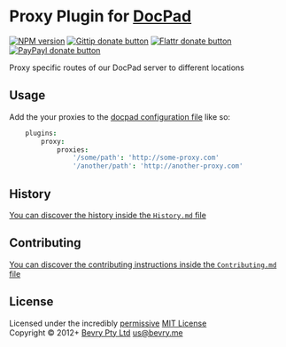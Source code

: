 # Proxy Plugin for [DocPad](http://docpad.org)

[![NPM version](https://badge.fury.io/js/docpad-plugin-proxy.png)](https://npmjs.org/package/docpad-plugin-proxy "View this project on NPM")
[![Gittip donate button](http://badgr.co/gittip/docpad.png)](https://www.gittip.com/docpad/ "Donate weekly to this project using Gittip")
[![Flattr donate button](https://raw.github.com/balupton/flattr-buttons/master/badge-89x18.gif)](http://flattr.com/thing/344188/balupton-on-Flattr "Donate monthly to this project using Flattr")
[![PayPayl donate button](https://www.paypalobjects.com/en_AU/i/btn/btn_donate_SM.gif)](https://www.paypal.com/cgi-bin/webscr?cmd=_s-xclick&hosted_button_id=QB8GQPZAH84N6 "Donate once-off to this project using Paypal")

Proxy specific routes of our DocPad server to different locations


## Usage
Add the your proxies to the [docpad configuration file](http://docpad.org/docs/config) like so:

``` coffee
	plugins:
		proxy:
			proxies: 
				'/some/path': 'http://some-proxy.com'
				'/another/path': 'http://another-proxy.com'
```


## History
[You can discover the history inside the `History.md` file](https://github.com/bevry/docpad-plugin-proxy/blob/master/History.md#files)


## Contributing
[You can discover the contributing instructions inside the `Contributing.md` file](https://github.com/bevry/docpad-plugin-proxy/blob/master/Contributing.md#files)


## License
Licensed under the incredibly [permissive](http://en.wikipedia.org/wiki/Permissive_free_software_licence) [MIT License](http://creativecommons.org/licenses/MIT/)
<br/>Copyright &copy; 2012+ [Bevry Pty Ltd](http://bevry.me) <us@bevry.me>